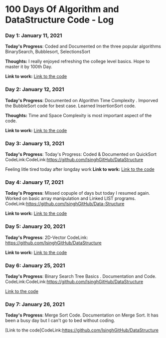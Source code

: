 # 100 Days Of Algorithm and DataStructure Code - Log

### Day 1: January 11, 2021

**Today's Progress**: Coded and Documented on the three popular algorithms BinarySearch, Bubblesort, SelectionsSort

**Thoughts:** I really enjoyed refreshing the college level basics. Hope to master it by 100th Day.

**Link to work:** [Link to the code](https://github.com/IsinghGitHub/Data-Structure)

### Day 2: January 12, 2021

**Today's Progress**: Documented on Algorithm Time Complexity . Imporved the BubbleSort code for best case. Learned InsertionSort code.

**Thoughts:** Time and Space Complexity is most important aspect of the code.

**Link to work:** [Link to the code](CodeLink:https://github.com/IsinghGitHub/DataStructure)

### Day 3: January 13, 2021

**Today's Progress**: Today's Progress: Coded & Documented on QuickSort
CodeLink:CodeLink:https://github.com/IsinghGitHub/DataStructure

Feeling litle tired today after longday work
**Link to work:** [Link to the code](CodeLink:https://github.com/IsinghGitHub/DataStructure)

### Day 4: January 17, 2021

**Today's Progress**: Missed copuple of days but today I resumed again. Worked on basic array manipulation and Linked LIST programs.
CodeLink:https://github.com/IsinghGitHub/Data-Structure

**Link to work:** [Link to the code](CodeLink:https://github.com/IsinghGitHub/DataStructure)

### Day 5: January 20, 2021

**Today's Progress**: 2D-Vector
CodeLink: https://github.com/IsinghGitHub/DataStructure

**Link to work:** [Link to the code](CodeLink:https://github.com/IsinghGitHub/DataStructure)

### Day 6: January 25, 2021

**Today's Progress**: Binary Search Tree Basics . Documentation and Code.
CodeLink:CodeLink:https://github.com/IsinghGitHub/DataStructure

[Link to the code](CodeLink:https://github.com/IsinghGitHub/DataStructure)

### Day 7: January 26, 2021

**Today's Progress**: Merge Sort Code. Documentation on Merge Sort.
It has been a busy day but I can't go to bed without coding.

[Link to the code]CodeLink:https://github.com/IsinghGitHub/DataStructure
